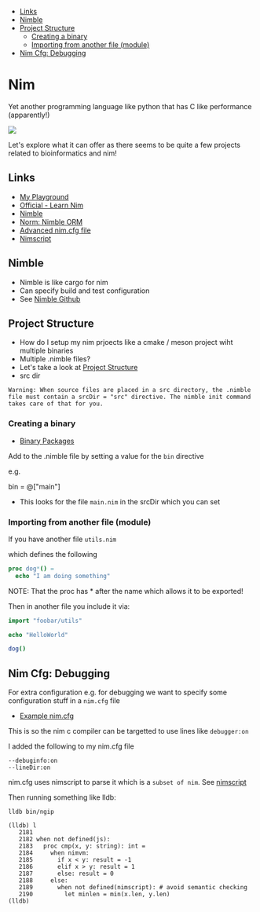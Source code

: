 <!-- vscode-markdown-toc -->
* [Links](#Links)
* [Nimble](#Nimble)
* [Project Structure](#ProjectStructure)
	* [Creating a binary](#Creatingabinary)
	* [Importing from another file (module)](#Importingfromanotherfilemodule)
* [Nim Cfg: Debugging](#NimCfg:Debugging)

<!-- vscode-markdown-toc-config
	numbering=false
	autoSave=true
	/vscode-markdown-toc-config -->
<!-- /vscode-markdown-toc -->

# Nim 

Yet another programming language like python that has C like performance (apparently!)

<img src="https://nim-lang.org/assets/img/twitter_banner.png"/>

Let's explore what it can offer as there seems to be quite a few projects related to bioinformatics and nim!

## <a name='Links'></a>Links
- [My Playground](https://github.com/cvlvxi/nimplayground)
- [Official - Learn Nim](https://nim-lang.org/learn.html)
- [Nimble](https://github.com/nim-lang/nimble)
- [Norm: Nimble ORM](https://github.com/moigagoo/norm)
- [Advanced nim.cfg file](https://github.com/mratsim/Arraymancer/blob/master/nim.cfg)
- [Nimscript](https://nim-lang.org/docs/nims.html)

## <a name='Nimble'></a>Nimble 
- Nimble is like cargo for nim 
- Can specify build and test configuration
- See [Nimble Github](https://github.com/nim-lang/nimble)

## <a name='ProjectStructure'></a>Project Structure

- How do I setup my nim prjoects like a cmake / meson project wiht multiple binaries
- Multiple .nimble files? 
- Let's take a look at [Project Structure](https://github.com/nim-lang/nimble#project-structure)
- src dir

`Warning: When source files are placed in a src directory, the .nimble file must contain a srcDir = "src" directive. The nimble init command takes care of that for you.`

### <a name='Creatingabinary'></a>Creating a binary
- [Binary Packages](https://github.com/nim-lang/nimble#binary-packages)

Add to the .nimble file by setting a value for the `bin` directive

e.g.

bin = @["main"]

- This looks for the file `main.nim` in the srcDir which you can set

### <a name='Importingfromanotherfilemodule'></a>Importing from another file (module)

If you have another file `utils.nim`

which defines the following

```nim
proc dog*() =
  echo "I am doing something"
```

NOTE: That the proc has * after the name which allows it to be exported!

Then in another file you include it via:

```nim
import "foobar/utils"

echo "HelloWorld"

dog()
```

## <a name='NimCfg:Debugging'></a>Nim Cfg: Debugging
For extra configuration e.g. for debugging we want to specify some configuration stuff in a `nim.cfg` file

- [Example nim.cfg](https://github.com/nim-lang/Nim/blob/devel/config/nim.cfg)

This is so the nim c compiler can be targetted to use lines like `debugger:on`	

I added the following to my nim.cfg file

```
--debuginfo:on
--lineDir:on
```

nim.cfg uses nimscript to parse it which is a `subset of nim`. See [nimscript](https://nim-lang.org/docs/nims.html)

Then running something like lldb:

```
lldb bin/ngip

(lldb) l
   2181
   2182 when not defined(js):
   2183   proc cmp(x, y: string): int =
   2184     when nimvm:
   2185       if x < y: result = -1
   2186       elif x > y: result = 1
   2187       else: result = 0
   2188     else:
   2189       when not defined(nimscript): # avoid semantic checking
   2190         let minlen = min(x.len, y.len)
(lldb) 
```